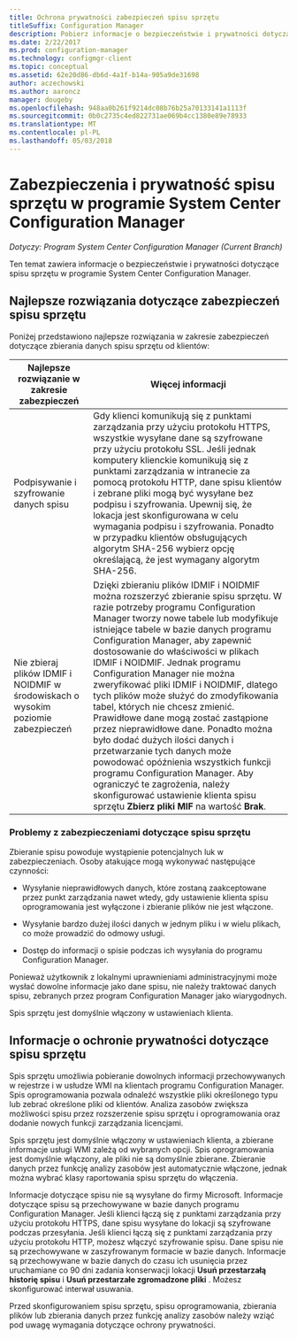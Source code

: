 ```yaml
---
title: Ochrona prywatności zabezpieczeń spisu sprzętu
titleSuffix: Configuration Manager
description: Pobierz informacje o bezpieczeństwie i prywatności dotyczące spisu sprzętu w programie System Center Configuration Manager.
ms.date: 2/22/2017
ms.prod: configuration-manager
ms.technology: configmgr-client
ms.topic: conceptual
ms.assetid: 62e20d86-db6d-4a1f-b14a-905a9de31698
author: aczechowski
ms.author: aaroncz
manager: dougeby
ms.openlocfilehash: 948aa0b261f9214dc08b76b25a70133141a1113f
ms.sourcegitcommit: 0b0c2735c4ed822731ae069b4cc1380e89e78933
ms.translationtype: MT
ms.contentlocale: pl-PL
ms.lasthandoff: 05/03/2018
---
```

# <a name="security-and-privacy-for-hardware-inventory-in-system-center-configuration-manager"></a>Zabezpieczenia i prywatność spisu sprzętu w programie System Center Configuration Manager

*Dotyczy: Program System Center Configuration Manager (Current Branch)*

Ten temat zawiera informacje o bezpieczeństwie i prywatności dotyczące spisu sprzętu w programie System Center Configuration Manager.  

##  <a name="BKMK_Security_HardwareInventory"></a> Najlepsze rozwiązania dotyczące zabezpieczeń spisu sprzętu  
 Poniżej przedstawiono najlepsze rozwiązania w zakresie zabezpieczeń dotyczące zbierania danych spisu sprzętu od klientów:  

|Najlepsze rozwiązanie w zakresie zabezpieczeń|Więcej informacji|  
|----------------------------|----------------------|  
|Podpisywanie i szyfrowanie danych spisu|Gdy klienci komunikują się z punktami zarządzania przy użyciu protokołu HTTPS, wszystkie wysyłane dane są szyfrowane przy użyciu protokołu SSL. Jeśli jednak komputery klienckie komunikują się z punktami zarządzania w intranecie za pomocą protokołu HTTP, dane spisu klientów i zebrane pliki mogą być wysyłane bez podpisu i szyfrowania. Upewnij się, że lokacja jest skonfigurowana w celu wymagania podpisu i szyfrowania. Ponadto w przypadku klientów obsługujących algorytm SHA-256 wybierz opcję określającą, że jest wymagany algorytm SHA-256.|  
|Nie zbieraj plików IDMIF i NOIDMIF w środowiskach o wysokim poziomie zabezpieczeń|Dzięki zbieraniu plików IDMIF i NOIDMIF można rozszerzyć zbieranie spisu sprzętu. W razie potrzeby programu Configuration Manager tworzy nowe tabele lub modyfikuje istniejące tabele w bazie danych programu Configuration Manager, aby zapewnić dostosowanie do właściwości w plikach IDMIF i NOIDMIF. Jednak programu Configuration Manager nie można zweryfikować pliki IDMIF i NOIDMIF, dlatego tych plików może służyć do zmodyfikowania tabel, których nie chcesz zmienić. Prawidłowe dane mogą zostać zastąpione przez nieprawidłowe dane. Ponadto można było dodać dużych ilości danych i przetwarzanie tych danych może powodować opóźnienia wszystkich funkcji programu Configuration Manager. Aby ograniczyć te zagrożenia, należy skonfigurować ustawienie klienta spisu sprzętu **Zbierz pliki MIF** na wartość **Brak**.|  

### <a name="security-issues-for-hardware-inventory"></a>Problemy z zabezpieczeniami dotyczące spisu sprzętu  
 Zbieranie spisu powoduje wystąpienie potencjalnych luk w zabezpieczeniach. Osoby atakujące mogą wykonywać następujące czynności:  

-   Wysyłanie nieprawidłowych danych, które zostaną zaakceptowane przez punkt zarządzania nawet wtedy, gdy ustawienie klienta spisu oprogramowania jest wyłączone i zbieranie plików nie jest włączone.  

-   Wysyłanie bardzo dużej ilości danych w jednym pliku i w wielu plikach, co może prowadzić do odmowy usługi.  

-   Dostęp do informacji o spisie podczas ich wysyłania do programu Configuration Manager.  

 Ponieważ użytkownik z lokalnymi uprawnieniami administracyjnymi może wysłać dowolne informacje jako dane spisu, nie należy traktować danych spisu, zebranych przez program Configuration Manager jako wiarygodnych.  

 Spis sprzętu jest domyślnie włączony w ustawieniach klienta.  

##  <a name="BKMK_Privacy_HardwareInventory"></a> Informacje o ochronie prywatności dotyczące spisu sprzętu  
 Spis sprzętu umożliwia pobieranie dowolnych informacji przechowywanych w rejestrze i w usłudze WMI na klientach programu Configuration Manager. Spis oprogramowania pozwala odnaleźć wszystkie pliki określonego typu lub zebrać określone pliki od klientów. Analiza zasobów zwiększa możliwości spisu przez rozszerzenie spisu sprzętu i oprogramowania oraz dodanie nowych funkcji zarządzania licencjami.  

 Spis sprzętu jest domyślnie włączony w ustawieniach klienta, a zbierane informacje usługi WMI zależą od wybranych opcji. Spis oprogramowania jest domyślnie włączony, ale pliki nie są domyślnie zbierane. Zbieranie danych przez funkcję analizy zasobów jest automatycznie włączone, jednak można wybrać klasy raportowania spisu sprzętu do włączenia.  

 Informacje dotyczące spisu nie są wysyłane do firmy Microsoft. Informacje dotyczące spisu są przechowywane w bazie danych programu Configuration Manager. Jeśli klienci łączą się z punktami zarządzania przy użyciu protokołu HTTPS, dane spisu wysyłane do lokacji są szyfrowane podczas przesyłania. Jeśli klienci łączą się z punktami zarządzania przy użyciu protokołu HTTP, możesz włączyć szyfrowanie spisu. Dane spisu nie są przechowywane w zaszyfrowanym formacie w bazie danych. Informacje są przechowywane w bazie danych do czasu ich usunięcia przez uruchamiane co 90 dni zadania konserwacji lokacji **Usuń przestarzałą historię spisu** i **Usuń przestarzałe zgromadzone pliki** . Możesz skonfigurować interwał usuwania.  

 Przed skonfigurowaniem spisu sprzętu, spisu oprogramowania, zbierania plików lub zbierania danych przez funkcję analizy zasobów należy wziąć pod uwagę wymagania dotyczące ochrony prywatności.  
